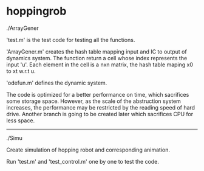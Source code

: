 # hoppingrob
./ArrayGener

'test.m' is the test code for testing all the functions.

'ArrayGener.m' creates the hash table mapping input and IC to output of dynamics system. The function return a cell whose index represents  the input 'u'. Each element in the cell is a nxn matrix, the hash table maping x0 to xt w.r.t u.

'odefun.m' defines the dynamic system.

The code is optimized for a better performance on time, which sacrifices some storage space. However, as the scale of the abstruction system increases, the performance may be restricted by the reading speed of hard drive. Another branch is going to be created later which sacrifices CPU for less space.

---------------------------------------------------------------
./Simu

Create simulation of hopping robot and corresponding animation.

Run 'test.m' and 'test_control.m' one by one to test the code.

